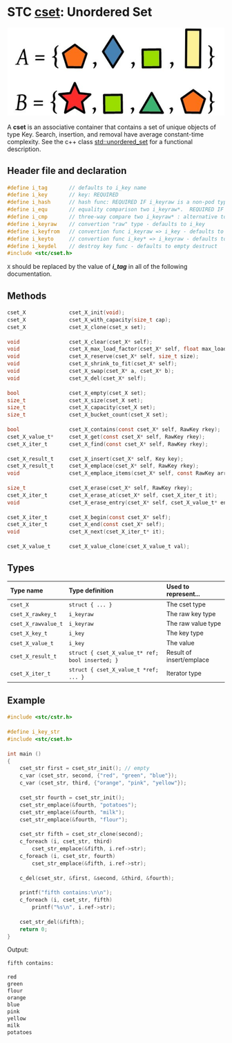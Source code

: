 # STC [cset](../include/stc/cset.h): Unordered Set
![Set](pics/set.jpg)

A **cset** is an associative container that contains a set of unique objects of type Key. Search, insertion, and removal have average constant-time complexity. See the c++ class
[std::unordered_set](https://en.cppreference.com/w/cpp/container/unordered_set) for a functional description.

## Header file and declaration

```c
#define i_tag       // defaults to i_key name
#define i_key       // key: REQUIRED
#define i_hash      // hash func: REQUIRED IF i_keyraw is a non-pod type
#define i_equ       // equality comparison two i_keyraw*.  REQUIRED IF i_keyraw is a non-integral type
#define i_cmp       // three-way compare two i_keyraw* : alternative to i_equ
#define i_keyraw    // convertion "raw" type - defaults to i_key
#define i_keyfrom   // convertion func i_keyraw => i_key - defaults to plain copy
#define i_keyto     // convertion func i_key* => i_keyraw - defaults to plain copy
#define i_keydel    // destroy key func - defaults to empty destruct
#include <stc/cset.h>
```
`X` should be replaced by the value of ***i_tag*** in all of the following documentation.

## Methods

```c
cset_X              cset_X_init(void);
cset_X              cset_X_with_capacity(size_t cap);
cset_X              cset_X_clone(cset_x set);

void                cset_X_clear(cset_X* self);
void                cset_X_max_load_factor(cset_X* self, float max_load);                    // default: 0.85
void                cset_X_reserve(cset_X* self, size_t size);
void                cset_X_shrink_to_fit(cset_X* self);
void                cset_X_swap(cset_X* a, cset_X* b);
void                cset_X_del(cset_X* self);                                                // destructor

bool                cset_X_empty(cset_X set);
size_t              cset_X_size(cset_X set);                                                 // num. of allocated buckets
size_t              cset_X_capacity(cset_X set);                                             // buckets * max_load_factor
size_t              cset_X_bucket_count(cset_X set);

bool                cset_X_contains(const cset_X* self, RawKey rkey);
cset_X_value_t*     cset_X_get(const cset_X* self, RawKey rkey);                             // return NULL if not found
cset_X_iter_t       cset_X_find(const cset_X* self, RawKey rkey);

cset_X_result_t     cset_X_insert(cset_X* self, Key key);
cset_X_result_t     cset_X_emplace(cset_X* self, RawKey rkey);
void                cset_X_emplace_items(cset_X* self, const RawKey arr[], size_t n);

size_t              cset_X_erase(cset_X* self, RawKey rkey);                                 // return 0 or 1
cset_X_iter_t       cset_X_erase_at(cset_X* self, cset_X_iter_t it);                         // return iter after it
void                cset_X_erase_entry(cset_X* self, cset_X_value_t* entry);

cset_X_iter_t       cset_X_begin(const cset_X* self);
cset_X_iter_t       cset_X_end(const cset_X* self);
void                cset_X_next(cset_X_iter_t* it);

cset_X_value_t      cset_X_value_clone(cset_X_value_t val);
```

## Types

| Type name            | Type definition                                  | Used to represent...        |
|:---------------------|:-------------------------------------------------|:----------------------------|
| `cset_X`             | `struct { ... }`                                 | The cset type               |
| `cset_X_rawkey_t`    | `i_keyraw`                                       | The raw key type            |
| `cset_X_rawvalue_t`  | `i_keyraw`                                       | The raw value type          |
| `cset_X_key_t`       | `i_key`                                          | The key type                |
| `cset_X_value_t`     | `i_key`                                          | The value                   |
| `cset_X_result_t`    | `struct { cset_X_value_t* ref; bool inserted; }` | Result of insert/emplace    |
| `cset_X_iter_t`      | `struct { cset_X_value_t *ref; ... }`            | Iterator type               |

## Example
```c
#include <stc/cstr.h>

#define i_key_str
#include <stc/cset.h>

int main ()
{
    cset_str first = cset_str_init(); // empty
    c_var (cset_str, second, {"red", "green", "blue"});
    c_var (cset_str, third, {"orange", "pink", "yellow"});

    cset_str fourth = cset_str_init();
    cset_str_emplace(&fourth, "potatoes");
    cset_str_emplace(&fourth, "milk");
    cset_str_emplace(&fourth, "flour");

    cset_str fifth = cset_str_clone(second);
    c_foreach (i, cset_str, third)
        cset_str_emplace(&fifth, i.ref->str);
    c_foreach (i, cset_str, fourth)
        cset_str_emplace(&fifth, i.ref->str);

    c_del(cset_str, &first, &second, &third, &fourth);

    printf("fifth contains:\n\n");
    c_foreach (i, cset_str, fifth)
        printf("%s\n", i.ref->str);

    cset_str_del(&fifth);
    return 0;
}
```
Output:
```
fifth contains:

red
green
flour
orange
blue
pink
yellow
milk
potatoes
```
